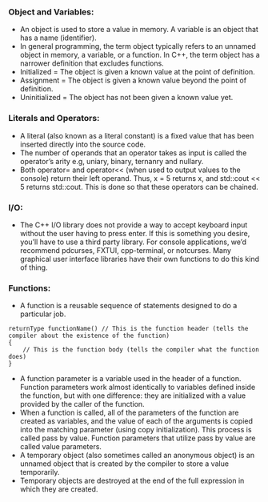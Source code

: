 ### Object and Variables:
- An object is used to store a value in memory. A variable is an object that has a name (identifier).
- In general programming, the term object typically refers to an unnamed object in memory, a variable, or a function. In C++, the term object has a narrower definition that excludes functions.
- Initialized = The object is given a known value at the point of definition.
- Assignment = The object is given a known value beyond the point of definition.
- Uninitialized = The object has not been given a known value yet.

### Literals and Operators:
- A literal (also known as a literal constant) is a fixed value that has been inserted directly into the source code.
- The number of operands that an operator takes as input is called the operator’s arity e.g,
uniary, binary, ternanry and nullary.
- Both operator= and operator<< (when used to output values to the console) return their left operand.
Thus, x = 5 returns x, and std::cout << 5 returns std::cout. This is done so that these operators can be chained.


### I/O:
- The C++ I/O library does not provide a way to accept keyboard input without the user having to press enter.
If this is something you desire, you’ll have to use a third party library. For console applications, we’d recommend pdcurses, FXTUI, cpp-terminal, or notcurses. Many graphical user interface libraries have their own functions to do this kind of thing.


### Functions:
- A function is a reusable sequence of statements designed to do a particular job.
```
returnType functionName() // This is the function header (tells the compiler about the existence of the function)
{
    // This is the function body (tells the compiler what the function does)
}
```
- A function parameter is a variable used in the header of a function.
Function parameters work almost identically to variables defined inside the function,
but with one difference: they are initialized with a value provided by the caller of the function.
- When a function is called, all of the parameters of the function are created as variables,
and the value of each of the arguments is copied into the matching parameter (using copy initialization).
This process is called pass by value. Function parameters that utilize pass by value are called value parameters.
- A temporary object (also sometimes called an anonymous object) is an unnamed object that is created by the compiler to store a value temporarily.
- Temporary objects are destroyed at the end of the full expression in which they are created.
